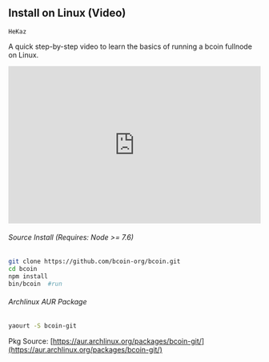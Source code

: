 ## <i class="fa fa-linux"></i>Install on Linux (Video)
```post-author
HeKaz
```
A quick step-by-step video to learn the basics of running a bcoin fullnode on Linux.

<div class="post-video">
  <iframe width="100%" height="315" src="https://www.youtube.com/embed/tRICg7kJvpo" frameborder="0" allowfullscreen></iframe>
</div>

###### Source Install (Requires: Node >= 7.6)

```bash
git clone https://github.com/bcoin-org/bcoin.git
cd bcoin
npm install
bin/bcoin  #run
```

###### Archlinux AUR Package

```bash
yaourt -S bcoin-git
```
Pkg Source:
[https://aur.archlinux.org/packages/bcoin-git/](https://aur.archlinux.org/packages/bcoin-git/)